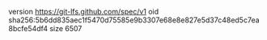version https://git-lfs.github.com/spec/v1
oid sha256:5b6dd835aec1f5470d75585e9b3307e68e8e827e5d37c48ed5c7ea8bcfe54df4
size 6507
